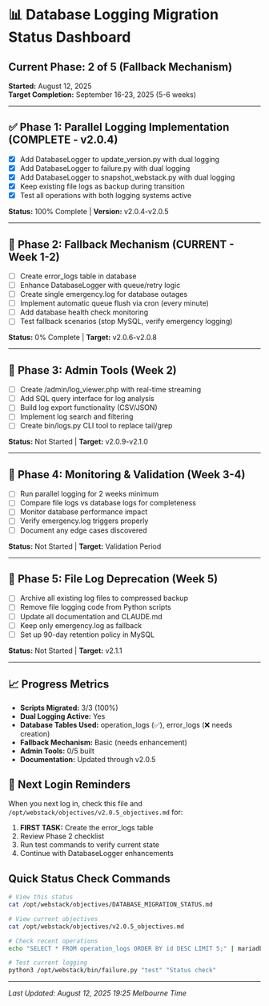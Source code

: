 # 📊 Database Logging Migration Status Dashboard

## Current Phase: 2 of 5 (Fallback Mechanism)
**Started:** August 12, 2025  
**Target Completion:** September 16-23, 2025 (5-6 weeks)

---

## ✅ Phase 1: Parallel Logging Implementation (COMPLETE - v2.0.4)
- [x] Add DatabaseLogger to update_version.py with dual logging
- [x] Add DatabaseLogger to failure.py with dual logging  
- [x] Add DatabaseLogger to snapshot_webstack.py with dual logging
- [x] Keep existing file logs as backup during transition
- [x] Test all operations with both logging systems active

**Status:** 100% Complete | **Version:** v2.0.4-v2.0.5

---

## 🚧 Phase 2: Fallback Mechanism (CURRENT - Week 1-2)
- [ ] Create error_logs table in database
- [ ] Enhance DatabaseLogger with queue/retry logic
- [ ] Create single emergency.log for database outages
- [ ] Implement automatic queue flush via cron (every minute)
- [ ] Add database health check monitoring
- [ ] Test fallback scenarios (stop MySQL, verify emergency logging)

**Status:** 0% Complete | **Target:** v2.0.6-v2.0.8

---

## 📅 Phase 3: Admin Tools (Week 2)
- [ ] Create /admin/log_viewer.php with real-time streaming
- [ ] Add SQL query interface for log analysis
- [ ] Build log export functionality (CSV/JSON)
- [ ] Implement log search and filtering
- [ ] Create bin/logs.py CLI tool to replace tail/grep

**Status:** Not Started | **Target:** v2.0.9-v2.1.0

---

## 📅 Phase 4: Monitoring & Validation (Week 3-4)
- [ ] Run parallel logging for 2 weeks minimum
- [ ] Compare file logs vs database logs for completeness
- [ ] Monitor database performance impact
- [ ] Verify emergency.log triggers properly
- [ ] Document any edge cases discovered

**Status:** Not Started | **Target:** Validation Period

---

## 📅 Phase 5: File Log Deprecation (Week 5)
- [ ] Archive all existing log files to compressed backup
- [ ] Remove file logging code from Python scripts
- [ ] Update all documentation and CLAUDE.md
- [ ] Keep only emergency.log as fallback
- [ ] Set up 90-day retention policy in MySQL

**Status:** Not Started | **Target:** v2.1.1

---

## 📈 Progress Metrics
- **Scripts Migrated:** 3/3 (100%)
- **Dual Logging Active:** Yes
- **Database Tables Used:** operation_logs (✅), error_logs (❌ needs creation)
- **Fallback Mechanism:** Basic (needs enhancement)
- **Admin Tools:** 0/5 built
- **Documentation:** Updated through v2.0.5

## 🔔 Next Login Reminders
When you next log in, check this file and `/opt/webstack/objectives/v2.0.5_objectives.md` for:
1. **FIRST TASK:** Create the error_logs table
2. Review Phase 2 checklist
3. Run test commands to verify current state
4. Continue with DatabaseLogger enhancements

## Quick Status Check Commands
```bash
# View this status
cat /opt/webstack/objectives/DATABASE_MIGRATION_STATUS.md

# View current objectives
cat /opt/webstack/objectives/v2.0.5_objectives.md

# Check recent operations
echo "SELECT * FROM operation_logs ORDER BY id DESC LIMIT 5;" | mariadb -u root ktp_digital

# Test current logging
python3 /opt/webstack/bin/failure.py "test" "Status check"
```

---
*Last Updated: August 12, 2025 19:25 Melbourne Time*